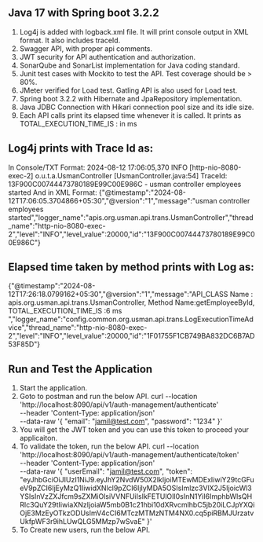 Java 17 with Spring boot 3.2.2
-------------------------------

1. Log4j is added with logback.xml file. It will print console output in XML format. It also includes traceId.
2. Swagger API, with proper api comments.
3. JWT security for API authentication and authorization.
4. SonarQube and SonarList implementation for Java coding standard.
5. Junit test cases with Mockito to test the API. Test coverage should be > 80%.
6. JMeter verified for Load test. Gatling API is also used for Load test.
7. Spring boot 3.2.2 with Hibernate and JpaRepository implementation.
8. Java JDBC Connection with Hikari connection pool size and its idle size.
9. Each API calls print its elapsed time whenever it is called. It prints as TOTAL_EXECUTION_TIME_IS : in ms


Log4j prints with Trace Id as:
------------------------------
In Console/TXT Format:
2024-08-12 17:06:05,370 INFO [http-nio-8080-exec-2] o.u.t.a.UsmanController [UsmanController.java:54] TraceId: 13F900C00744473780189E99C00E986C - usman controller employees started
And in XML Format:
{"@timestamp":"2024-08-12T17:06:05.3704866+05:30","@version":"1","message":"usman controller employees started","logger_name":"apis.org.usman.api.trans.UsmanController","thread_name":"http-nio-8080-exec-2","level":"INFO","level_value":20000,"id":"13F900C00744473780189E99C00E986C"}

Elapsed time taken by method prints with Log as:
-----------------------------------------------
{"@timestamp":"2024-08-12T17:26:18.0799162+05:30","@version":"1","message":"API_CLASS Name : apis.org.usman.api.trans.UsmanController, Method Name:getEmployeeById, TOTAL_EXECUTION_TIME_IS :6   ms ","logger_name":"config.common.org.usman.api.trans.LogExecutionTimeAdvice","thread_name":"http-nio-8080-exec-2","level":"INFO","level_value":20000,"id":"1F01755F1CB749BA832DC6B7AD53F85D"}


Run and Test the Application
-----------------------------
1. Start the application.
2. Goto to postman and run the below API.
   curl --location 'http://localhost:8090/api/v1/auth-management/authenticate' \
   --header 'Content-Type: application/json' \
   --data-raw '{
   "email": "jamil@test.com",
   "password": "1234"
   }'
3. You will get the JWT token and you can use this token to proceed your applicaiton.
4. To validate the token, run the below API.
   curl --location 'http://localhost:8090/api/v1/auth-management/authenticate/token' \
   --header 'Content-Type: application/json' \
   --data-raw '{
   "userEmail": "jamil@test.com",
   "token": "eyJhbGciOiJIUzI1NiJ9.eyJhY2NvdW50X2lkIjoiMTEwMDExIiwiY29tcGFueV9pZCI6IjEyMzQ1IiwidXNlcl9pZCI6IjIyMDA5OSIsImlzc3VlX2J5IjoicWl3YSIsInVzZXJfcm9sZXMiOlsiVVNFUiIsIkFETUlOIl0sInN1YiI6ImphbWlsQHRlc3QuY29tIiwiaXNzIjoiaW5mb0B1c21hbi10dXRvcmlhbC5jb20iLCJpYXQiOjE3MzEyOTkzODUsImV4cCI6MTczMTMzNTM4NX0.cq5piRBMJUrzatvUkfpWF3r9ihLUwQLG5MMzp7wSvaE"
   }'
5. To Create new users, run the below API.
